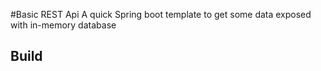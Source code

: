 #Basic REST Api
A quick Spring boot template to get some data exposed with in-memory database

## Build


